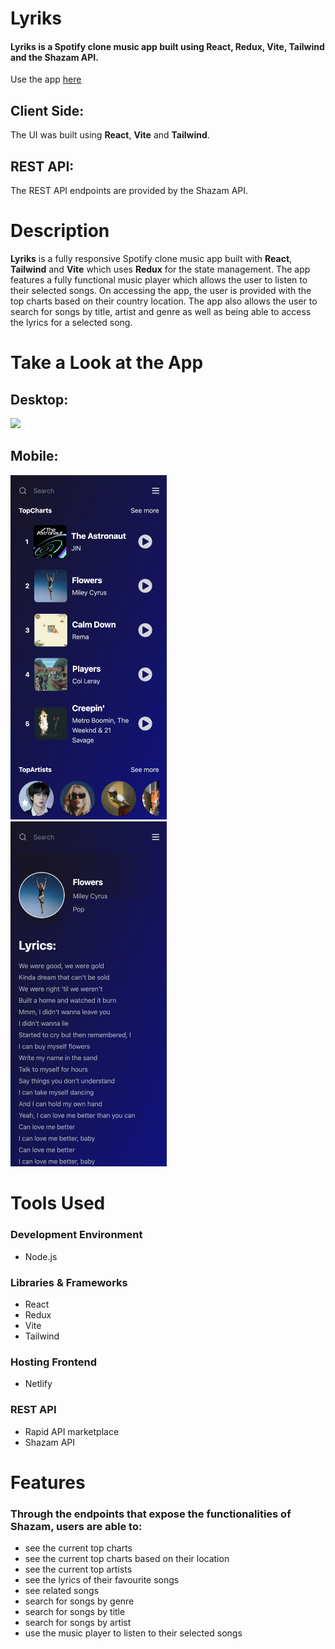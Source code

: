 # Lyriks 

#### Lyriks is a Spotify clone music app built using React, Redux, Vite, Tailwind and the Shazam API.

Use the app [here](https://lyriks-shazam-app.netlify.app/)

## Client Side:
The UI was built using **React**, **Vite** and **Tailwind**.

## REST API:
The REST API endpoints are provided by the Shazam API.

# Description
**Lyriks** is a fully responsive Spotify clone music app built with **React**, **Tailwind** and **Vite** which uses **Redux** for the state management. The app features a fully functional music player which allows the user to listen to their selected songs. On accessing the app, the user is provided with the top charts based on their country location. The app also allows the user to search for songs by title, artist and genre as well as being able to access the lyrics for a selected song. 

 
# Take a Look at the App

## Desktop:

<kbd>
<img src="readme-images/lyriks-desktop.png" />
</kbd>

## Mobile:

<kbd>
<img src="readme-images/lyriks-mobile.png" width="250"/>
</kbd>

<kbd>
<img src="readme-images/lyriks-lyrics.png" width="250"/>
</kbd>

# Tools Used

### Development Environment
* Node.js

### Libraries & Frameworks
* React 
* Redux
* Vite
* Tailwind 

### Hosting Frontend
* Netlify

### REST API
* Rapid API marketplace
* Shazam API

# Features

### Through the endpoints that expose the functionalities of Shazam, users are able to:

* see the current top charts 
* see the current top charts based on their location
* see the current top artists
* see the lyrics of their favourite songs
* see related songs
* search for songs by genre
* search for songs by title
* search for songs by artist
* use the music player to listen to their selected songs

</body>
